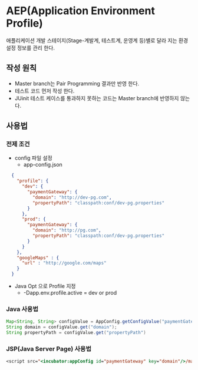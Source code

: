 # AEP(Application Environment Profile)
애플리케이션 개발 스테이지(Stage-계발계, 테스트계, 운영계 등)별로 달라 지는 환경 설정 정보를 관리 한다.

## 작성 원칙
- Master branch는 Pair Programming 결과만 반영 한다.
- 테스트 코드 먼저 작성 한다.
- JUinit 테스트 케이스를 통과하지 못하는 코드는 Master branch에 반영하지 않는다.

## 사용법
### 전제 조건
* config 파일 설정
  * app-config.json
```json
  {
    "profile": {
      "dev": {
        "paymentGateway": {
          "domain": "http://dev-pg.com",
          "propertyPath": "classpath:conf/dev-pg.properties"
        }
      },
      "prod": {
        "paymentGateway": {
          "domain": "http://pg.com",
          "propertyPath": "classpath:conf/dev-pg.properties"
        }
      }
    },
    "googleMaps" : {
      "url" : "http://google.com/maps"
    }
  }
```
* Java Opt 으로 Profile 지정
  * -Dapp.env.profile.active = dev or prod

### Java 사용법
```java
Map<String, String> configValue = AppConfig.getConfigValue("paymentGateway");
String domain = configValue.get("domain");
String propertyPath = configValue.get("propertyPath")
```
### JSP(Java Server Page) 사용법
```jsp
<script src="<incubator:appConfig id="paymentGateway" key="domain"/>/main/payment.js"></script>
```
